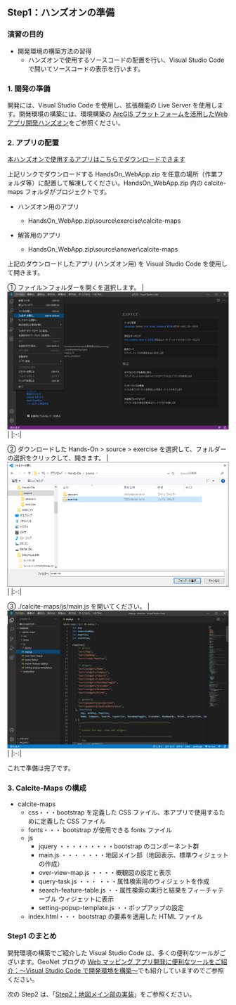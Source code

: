 ## Step1：ハンズオンの準備
### 演習の目的
- 開発環境の構築方法の習得
  - ハンズオンで使用するソースコードの配置を行い、Visual Studio Code で開いてソースコードの表示を行います。

### 1. 開発の準備

開発には、Visual Studio Code を使用し、拡張機能の Live Server を使用します。開発環境の構築には、環境構築の [ArcGIS プラットフォームを活用したWebアプリ開発ハンズオン](https://github.com/EsriJapan/workshops/tree/master/20200825_app-development-hands-on/Environment#arcgis-プラットフォームを活用したwebアプリ開発ハンズオン)をご参照ください。

### 2. アプリの配置

[本ハンズオンで使用するアプリはこちらでダウンロードできます](https://github.com/tkamiya0625/workshops/raw/master/20200825_app-development-hands-on/Session/3_DevelopWebApp/HandsOn_WebApp.zip)

上記リンクでダウンロードする HandsOn_WebApp.zip を任意の場所（作業フォルダ等）に配置して解凍してください。HandsOn_WebApp.zip 内の calcite-maps フォルダがプロジェクトです。  

- ハンズオン用のアプリ
  - HandsOn_WebApp.zip\source\exercise\calcite-maps

- 解答用のアプリ
  - HandsOn_WebApp.zip\source\answer\calcite-maps

上記のダウンロードしたアプリ (ハンズオン用) を Visual Studio Code を使用して開きます。

① ファイル＞フォルダーを開くを選択します。
|<img src="./img/app_deployment_1.png" width="600">|
|:-:|

② ダウンロードした Hands-On > source > exercise を選択して、フォルダーの選択をクリックして、開きます。
|<img src="./img/app_deployment_2.png" width="600">|
|:-:|

③ ./calcite-maps/js/main.js を開いてください。
|<img src="./img/app_deployment_3.png" width="600">|
|:-:|

これで準備は完了です。

### 3. Calcite-Maps ​の構成

- calcite-maps ​
  - css・・・bootstrap を定義した CSS ファイル、本アプリで使用するために定義した CSS ファイル​
  - fonts・・・ bootstrap が使用できる fonts ファイル​
  - js​
    - jquery ・・・・・・・・・bootstrap のコンポーネント群​
    - main.js ・・・ ・・・・地図メイン部（地図表示、標準ウィジェットの作成）​
    - over-view-map.js ・・・・概観図の設定と表示​
    - query-task.js ・・・ ・・・属性検索用のウィジェットを作成​
    - search-feature-table.js ・・属性検索の実行と結果をフィーチャテーブル ウィジェットに表示​
    - setting-popup-template.js ・・ポップアップの設定
  - index.html・・・ bootstrap の要素を適用した HTML ファイル

### Step1 のまとめ
開発環境の構築でご紹介した Visual Studio Code は、多くの便利なツールがございます。GeoNet ブログの [Web マッピング アプリ開発に便利なツールをご紹介：～Visual Studio Code で開発環境を構築～](https://community.esri.com/docs/DOC-13101)でも紹介していますのでご参照ください。

次の Step2 は、「[Step2：地図メイン部の実装](./Step2.md#Step2地図メイン部の実装)」をご参照ください。
